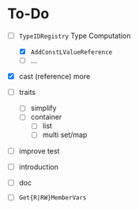 # To-Do

- [ ] `TypeIDRegistry` Type Computation
  - [x] `AddConstLValueReference` 
  - [ ] ...
- [x] cast (reference) more
- [ ] traits
  - [ ] simplify
  - [ ] container
    - [ ] list
    - [ ] multi set/map
- [ ] improve test
- [ ] introduction
- [ ] doc
- [ ] `Get{R|RW}MemberVars` 

